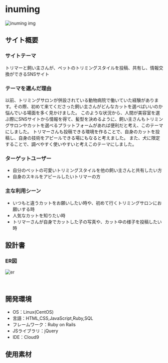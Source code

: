 # inuming


![inuming img](https://github.com/user-attachments/assets/43849eff-f456-4b19-9d26-26f231b1fbec)
## サイト概要
### サイトテーマ
トリマーと飼い主さんが、ペットのトリミングスタイルを投稿、共有し、情報交換ができるSNSサイト
​
### テーマを選んだ理由
以前、トリミングサロンが併設されている動物病院で働いていた経験があります。その際、初めて来てくださった飼い主さんがどんなカットを選べばいいのか悩んでいる場面を多く見かけました。
このような状況から、人間が美容室を選ぶ際にSNSサイトから情報を得て、髪型を決めるように、飼い主さんもトリミングサロンやカットを選べるプラットフォームがあれば便利だと考え、このテーマにしました。
トリマーさんも投稿できる環境を作ることで、自身のカットを投稿し、自身の技術をアピールできる場にもなると考えました。
また、犬に限定することで、調べやすく使いやすいと考えこのテーマにしました。
​
### ターゲットユーザー
- 自分のペットの可愛いトリミングスタイルを他の飼い主さんと共有したい方
- 自身のスキルをアピールしたいトリマーの方
​
### 主な利用シーン
- いつもと違うカットをお願いしたい時や、初めて行くトリミングサロンにお願いする時
- 人気なカットを知りたい時
- トリマーさんが自身でカットした子の写真や、カット中の様子を投稿したい時
​
## 設計書
### ER図
![er](https://github.com/user-attachments/assets/44ba0f46-608f-48aa-84a7-8040d24cd3c7)
<!-- 【補足説明】 -->
<!-- - テーマ提出時点では不要です。 -->
<!-- - 当項目には「後ほど作成予定」と記載しましょう。 -->
​
## 開発環境
- OS：Linux(CentOS)
- 言語：HTML,CSS,JavaScript,Ruby,SQL
- フレームワーク：Ruby on Rails
- JSライブラリ：jQuery
- IDE：Cloud9
​
## 使用素材
<!-- - 外部サービスの画像素材・音声素材を使用した場合は、必ずサービス名とURLを明記してください。 -->
<!-- - アプリケーションの実装に使用したgem/bootstrapのリファレンスなどの記載は不要です。 -->
<!-- - 使用しない場合は、使用素材の項目をREADMEから削除してください。 -->
<!-- - 架空の団体・題材を前提にポートフォリオを制作する場合、下記のテンプレートを当項目内に記載しましょう。 -->
<!-- 【テンプレート】 -->
<!-- 著作権を考慮し、架空のデータを扱う予定です。 -->
<!-- なお今後、実在するデータを利用する際には、事前に著作権保持者と契約を結んだ上で利用します。 -->